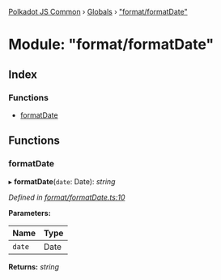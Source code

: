 [Polkadot JS Common](../README.md) › [Globals](../globals.md) › ["format/formatDate"](_format_formatdate_.md)

# Module: "format/formatDate"

## Index

### Functions

* [formatDate](_format_formatdate_.md#formatdate)

## Functions

###  formatDate

▸ **formatDate**(`date`: Date): *string*

*Defined in [format/formatDate.ts:10](https://github.com/polkadot-js/common/blob/d3d8caa0/packages/util/src/format/formatDate.ts#L10)*

**Parameters:**

Name | Type |
------ | ------ |
`date` | Date |

**Returns:** *string*
